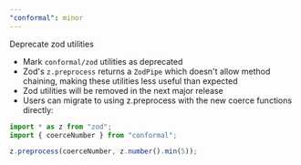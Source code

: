 ```yaml
---
"conformal": minor
---
```


Deprecate zod utilities

- Mark `conformal/zod` utilities as deprecated
- Zod's `z.preprocess` returns a `ZodPipe` which doesn't allow method chaining, making these utilities less useful than expected
- Zod utilities will be removed in the next major release
- Users can migrate to using z.preprocess with the new coerce functions directly:

```typescript
import * as z from "zod";
import { coerceNumber } from "conformal";

z.preprocess(coerceNumber, z.number().min(5));
```

